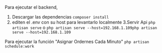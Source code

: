 Para ejecutar el backend,
1. Descargar las dependencias
```composer install```
2. editen el .env con su host para levantarlo localmente
3.Servir Api
```php artisan serve```
o ```php artisan serve --host=192.168.1.109php artisan serve --host=192.168.1.109```


Para ejecutar la función "Asignar Ordernes Cada Minuto"
```php artisan schedule:work```

